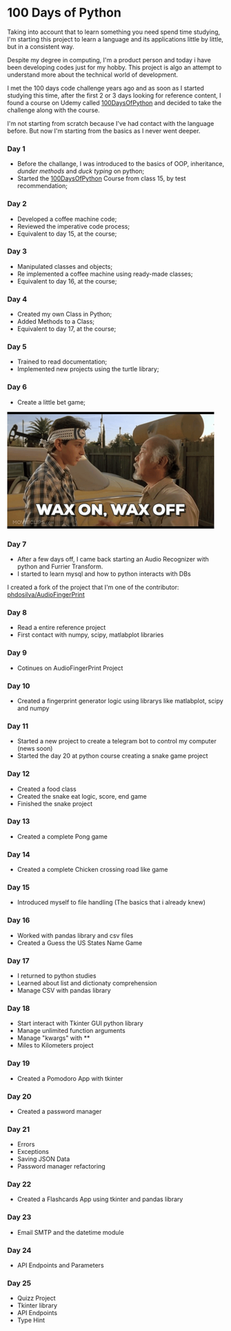 # 100 Days of Python
Taking into account that to learn something you need spend time studying, I'm starting this project to learn a language and its applications little by little, but in a consistent way.

Despite my degree in computing, I'm a product person and today i have been developing codes just for my hobby. This project is algo an attempt to understand more about the technical world of development.

I met the 100 days code challenge years ago and as soon as I started studying this time, after the first 2 or 3 days looking for reference content, I found a course on Udemy called [100DaysOfPython](https://www.udemy.com/course/100-days-of-code) and decided to take the challenge along with the course.

I'm not starting from scratch because I've had contact with the language before. But now I'm starting from the basics as I never went deeper.

### Day 1
- Before the challange, I was introduced to the basics of OOP, inheritance, _dunder methods_ and _duck typing_ on python;
- Started the [100DaysOfPython](https://www.udemy.com/course/100-days-of-code) Course from class 15, by test recommendation;

### Day 2
- Developed a coffee machine code;
- Reviewed the imperative code process;
- Equivalent to day 15, at the course;

### Day 3
- Manipulated classes and objects;
- Re implemented a coffee machine using ready-made classes;
- Equivalent to day 16, at the course;

### Day 4
- Created my own Class in Python;
- Added Methods to a Class;
- Equivalent to day 17, at the course;

### Day 5
- Trained to read documentation;
- Implemented new projects using the turtle library;

### Day 6
- Create a little bet game;

![Miyagi Refenre](/miyagi_reference.gif)

### Day 7
- After a few days off, I came back starting an Audio Recognizer with python and Furrier Transform.
- I started to learn mysql and how to python interacts with DBs

I created a fork of the project that I'm one of the contributor:
[phdosilva/AudioFingerPrint](https://github.com/phdosilva/AudioFingerPrint)

### Day 8
- Read a entire reference project
- First contact with numpy, scipy, matlabplot libraries

### Day 9
- Cotinues on AudioFingerPrint Project

### Day 10
- Created a fingerprint generator logic using librarys like matlabplot, scipy and numpy

### Day 11
- Started a new project to create a telegram bot to control my computer (news soon)
- Started the day 20 at python course creating a snake game project

### Day 12
- Created a food class
- Created the snake eat logic, score, end game
- Finished the snake project

### Day 13
- Created a complete Pong game

### Day 14
- Created a complete Chicken crossing road like game 

### Day 15
- Introduced myself to file handling (The basics that i already knew)

### Day 16
- Worked with pandas library and csv files
- Created a Guess the US States Name Game

### Day 17
- I returned to python studies
- Learned about list and dictionaty comprehension
- Manage CSV with pandas library

### Day 18
- Start interact with Tkinter GUI python library
- Manage unlimited function arguments 
- Manage "kwargs" with **
- Miles to Kilometers project

### Day 19
- Created a Pomodoro App with tkinter

### Day 20
- Created a password manager

### Day 21
- Errors
- Exceptions
- Saving JSON Data
- Password manager refactoring

### Day 22
- Created a Flashcards App using tkinter and pandas library

### Day 23
- Email SMTP and the datetime module

### Day 24
- API Endpoints and Parameters

### Day 25
- Quizz Project
- Tkinter library
- API Endpoints
- Type Hint
